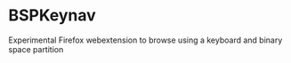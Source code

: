 # BSPKeynav
Experimental Firefox webextension to browse using a keyboard and binary space partition
